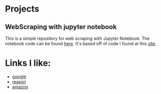 # Projects

## WebScraping with jupyter notebook

This is a simple repository for web scraping with Jupyter Notebook.
The notebook code can be found [here](https://github.com/hanchak/WebScrape/blob/master/ScrapeTheWeather.ipynb). 
It's based off of code I found at this [site](https://www.dataquest.io/blog/web-scraping-tutorial-python/).

# Links I like:
- [google](https://www.google.com)
- [reason](https://www.reason.com)
- [amazon](https://www.amazon.com)
